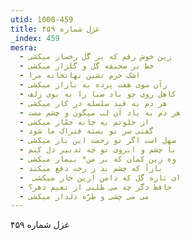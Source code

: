 ```yaml
---
utid: 1000-459
title: غزل شماره ۴۵۹
_index: 459
mesra:
  - زین خوش رقم که بر گل رخسار میکشی
  - خط بر صحیفه گل و گلزار میکشی
  - اشک حرم نشین نهانخانه مرا
  - زآن سوی هفت پرده به بازار میکشی
  - کاهل روی چو باد صبا را به بوی زلف
  - هر دم به قید سلسله در کار میکشی
  - هر دم به یاد آن لب میگون و چشم مست
  - از خلوتم به خانه خمّار میکشی
  - گفتی سر تو بسته فتراک ما شود
  - سهل است اگر تو زحمت این بار میکشی
  - با چشم و ابروی تو چه تدبیر دل کنم
  - وه زین کمان که بر من* بیمار میکشی
  - بازآ که چشم بد ز رخت دفع میکند
  - ‌ ای تازه گل که دامن ازین خار میکشی
  - حافظ دگر چه می طلبی از نعیم دهر؟
  - می می چشی و طرّه دلدار میکشی
---
```

غزل شماره ۴۵۹
